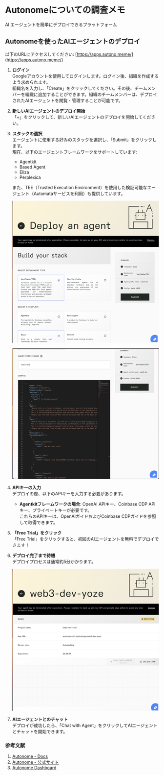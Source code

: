 # Autonomeについての調査メモ

AI エージェントを簡単にデプロイできるプラットフォーム

## Autonomeを使ったAIエージェントのデプロイ
以下のURLにアクセスしてください: [https://apps.autono.meme/](https://apps.autono.meme/)

1. **ログイン**  
   Googleアカウントを使用してログインします。ログイン後、組織を作成するよう求められます。  
   組織名を入力し、「Create」をクリックしてください。その後、チームメンバーを組織に追加することができます。組織のチームメンバーは、デプロイされたAIエージェントを閲覧・管理することが可能です。

2. **新しいAIエージェントのデプロイ開始**  
   「+」をクリックして、新しいAIエージェントのデプロイを開始してください。

3. **スタックの選択**  
   エージェントに使用する好みのスタックを選択し、「Submit」をクリックします。  
   現在、以下のエージェントフレームワークをサポートしています: 
   - Agentkit
   - Based Agent
   - Eliza
   - Perplexica  

   また、TEE（Trusted Execution Environment）を使用した検証可能なエージェント（Automataサービスを利用）も提供しています。

   ![](./docs/0.png)

   ![](./docs/1.png)

4. **APIキーの入力**  
   デプロイの際、以下のAPIキーを入力する必要があります。  
   - **Agentkitフレームワークの場合**: OpenAI APIキー、Coinbase CDP APIキー、プライベートキーが必要です。  
     これらのAPIキーは、OpenAIガイドおよびCoinbase CDPガイドを参照して取得できます。

5. **「Free Trial」をクリック**  
   「Free Trial」をクリックすると、初回のAIエージェントを無料でデプロイできます！

6. **デプロイ完了まで待機**  
   デプロイプロセスは通常約5分かかります。

   ![](./docs/2.png)

7. **AIエージェントとのチャット**  
   デプロイが成功したら、「Chat with Agent」をクリックしてAIエージェントとチャットを開始できます。

### 参考文献
1. [Autonome - Docs](https://docs.altlayer.io/altlayer-documentation)
2. [Autonome - 公式サイト](https://apps.autono.meme/login)
3. [Autonome Dashboard](https://apps.autono.meme/autonome)